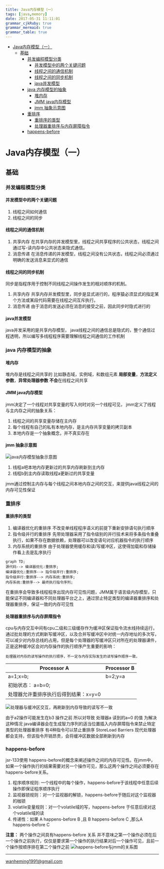 ```yaml
---
title: Java内存模型（一）
tags: [java,memory]
date: 2017-05-31 11:11:01
grammar_cjkRuby: true
grammar_mermaid: true
grammar_table: true
---
```


* [Java内存模型（一）](#java内存模型一)
	* [基础](#基础)
		* [并发编程模型分类](#并发编程模型分类)
			* [并发模型中的两个关键问题](#并发模型中的两个关键问题)
			* [线程之间的通信机制](#线程之间的通信机制)
			* [线程之间的同步机制](#线程之间的同步机制)
			* [java并发模型](#java并发模型)
		* [java 内存模型的抽象](#java-内存模型的抽象)
			* [堆内存](#堆内存)
			* [JMM java内存模型](#jmm-java内存模型)
			* [jmm 抽象示意图](#jmm-抽象示意图)
		* [重排序](#重排序)
			* [重排序的类型](#重排序的类型)
			* [处理器重排序与内存屏障指令](#处理器重排序与内存屏障指令)
		* [happens-before](#happens-before)

# Java内存模型（一）
## 基础
### 并发编程模型分类
#### 并发模型中的两个关键问题
1. 线程之间如何通信
2. 线程之间的同步

#### 线程之间的通信机制
1. 共享内存
	在共享内存的并发模型里，线程之间共享程序的公共状态，线程之间通过写-读内存中公共状态来隐式通信。
2. 消息传递
	在消息传递的并发模型，线程之间没有公共状态，线程之间必须通过明确的发送消息来显式的通信

#### 线程之间的同步机制
同步是指程序用于控制不同线程之间操作发生的相对顺序的机制。

1. 共享内存
	共享内存并发模型里，同步是显式进行的，程序猿必须显式的指定某个方法或某段代码需要在线程之间互斥执行。
2. 消息传递
	由于消息的发送必须在消息的接受之前，因此同步时隐式进行的

#### java并发模型
java并发采用的是共享内存模型， java线程之间的通信总是隐式的，整个通信过程透明，所以编写多线程程序需要理解线程之间通信的工作机制

### java 内存模型的抽象
#### 堆内存
堆内存是线程之间共享的 比如静态域，实例域，和数组元素 
**局部变量**，**方法定义参数**，**异常处理器参数** **不会**在线程之间共享

#### JMM java内存模型
jmm决定了一个线程对共享变量的写入何时对另一个线程可见，
jmm定义了线程与主内存之间的抽象关系：
1. 线程之间的共享变量存储在主内存
2. 每个线程有自己的私有本地内存，是主内存共享变量的拷贝副本
3. 本地内存是一个抽象概念，并不真实存在

#### jmm 抽象示意图
![java内存模型抽象示意图][1]
1. 线程a吧本地内存更新过的共享内存刷新到主内存
2. 线程b到主内存读取线程a更新过的共享变量

jmm通过控制主内存与每个线程之间本地内存之间的交互，来提供java线程之间的内存可见性保证
### 重排序
#### 重排序的类型
1. 编译器优化的重排序
不改变单线程程序语义的前提下重新安排语句执行顺序
2. 指令级并行的重排序
先带处理器采用了指令级别的并行技术来将多条指令重叠执行，如果不存在数据依赖，处理器可以改变语句对应机器指令的执行顺序
3. 内存系统的重排序
由于处理器使用缓存和读/写缓冲区，这使得加载和存储操作看上去是乱序执行

```mermaid!
graph TD;
源代码--> 编译器优化:重排序;
编译器优化:重排序--> 指令级并行:重排序;
指令级并行:重排序--> 内存系统:重排序;
内存系统:重排序--> 最终执行指令序列;
```
在重排序会导致多线程程序出现内存可见性问题，JMM属于语言级内存模型，只能保证不同编译器和不同处理器平台之上，通过禁止特定类型的编译器重排序和处理器重排序，保证一致的内存可见性

#### 处理器重排序与内存屏障指令
cpu与内存交互中间有cpu二级和三级缓存作为缓冲区保证指令流水线持续运行，通过批处理的方式刷新写缓冲区，以及合并写缓冲区中对统一内存地址的多次写，可以减少对内存总线的占用，但是每个处理器的写缓冲区只对所在的处理器课件，正是这种缓冲区会对内存操作的执行顺序产生重要的影响：
```
处理器对内存的读写操作的执行顺序，不一定与内存实际发生的读写操作顺序一致，
```
| Processor A   | Processor B  	| 
| ----------------| ----------------| 
|  a=1;x=b;   |   b=2;y=a  | 
|  初始状态： a=b=0;    |    
|    处理器允许重排序执行后得到结果：x=y=0    |  
![处理器与缓冲区交互，再刷新到内存导致的读写不一致][2]

由于a2操作可能发生在b3 操作之前 所以对导致 处理器a 读到的a=0 的值
为解决这种情况 java编译器会在生成智力序列的适当位置插入内存屏障指令来禁止特定类型的处理器重排序
有4种指令可以禁止重排序
StoreLoad Barriers  现代处理器都会支持，但该指令开销昂贵，会将缓冲区数据全部刷新到内存

### happens-before
jsr-133使用 happens-before的概念来阐述操作之间的内存可见性。在jmm中，如果一个操作执行的结果需要对另一个操作可见，那么这两个操作之间必须要存在happens-before关系。
1. 程序顺序规则: 一个线程中的每个操作，happens-before于该线程中任意后续操作即保证程序顺序执行
2. 监视器锁规则：对一个监视器的解锁，happens-before于随后对这个监视器的枷锁
3. volatile变量规则：对一个volatile域的写，happens-before 于任意后续对这个volatile域的读
4. 传递性：如果 A happens-before B ,且 B happens-before C ,那么A happens-before C

**注意：** 两个操作之间具有happens-before 关系 并不意味之第一个操作必须在后一个操作之前执行，仅仅是要求第一个操作的执行结果对后一个操作可见，且前一个操作按顺序排在第二个操作之前
![happens-before与jmm的关系图][3]









----

wanheming1991@gmail.com


  [1]: http://oq6m1y13p.bkt.clouddn.com/1496244465612.jpg
  [2]: http://oq6m1y13p.bkt.clouddn.com/1496247283806.jpg
  [3]: http://oq6m1y13p.bkt.clouddn.com/1496248314952.jpg